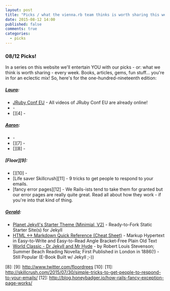```yaml
---
layout: post
title: "Picks / what the vienna.rb team thinks is worth sharing this week"
date: 2015-08-12 14:00
published: false
comments: true
categories:
  - picks
---
```


### 08/12 Picks!

In a series on this website we'll entertain YOU with our picks - or: what we think is worth sharing - every week.
Books, articles, gems, fun stuff... you're in for an eclectic mix! So, here's for the one-hundred-nineteenth edition:

##### [Laura][1]:
- [JRuby Conf EU][2] - All videos of JRuby Conf EU are already online!
- [][3] -
- [][4] -

##### [Aaron][5]:
- [][6] -
- [][7] -
- [][8] -


##### [Floor][9]:
- [][10] -
- [Life saver Skillcrush][11] - 9 tricks to get people to respond to your emails.
- [fancy error pages][12] - We Rails-ists tend to take them for granted but our error pages are really quite great. Read all about how they work - if you're into that kind of thing.

##### [Gerald](https://twitter.com/viennahtml):
- [Planet Jekyll's Starter Theme (Minimial, V2)](https://github.com/planetjekyll/jekyll-starter-theme) - Ready-to-Fork Static Starter Site(s) for Jekyll
- [HTML <-> Markdown Quick Reference (Cheat Sheet)](http://writekit.github.io) - Markup Hypertext in Easy-to-Write and Easy-to-Read Angle Bracket-Free Plain Old Text
- [World Classic - Dr Jekyll and Mr Hyde](http://drjekyllthemes.github.io/jekyll-book-theme) - by Robert Louis Stevenson; Summer Beach Reading Novella; First Published in London in 1886(!) - Still Popular (E-Book Built w/ Jekyll ;-))



[1]: http://www.twitter.com/alicetragedy
[2]: http://confreaks.tv/events/jrubyconf2015
[3]:
[4]:
[5]: http://www.twitter.com/mraaroncruz
[6]:
[7]:
[8]:
[9]: http://www.twitter.com/floordrees
[10]:
[11]: http://skillcrush.com/2015/07/30/simple-tricks-to-get-people-to-respond-to-your-emails/
[12]: http://blog.honeybadger.io/how-rails-fancy-exception-page-works/

